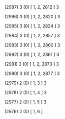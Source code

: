 (2987) 3 (0) [ 1, 2, 2812 ] 3 


(2986) 3 (0) [ 1, 2, 2820 ] 3 


(2985) 3 (0) [ 1, 2, 2824 ] 3 


(2984) 3 (0) [ 1, 2, 2857 ] 3 


(2983) 3 (0) [ 1, 2, 2860 ] 3 


(2982) 3 (0) [ 1, 2, 2861 ] 3 


(2981) 3 (0) [ 1, 2, 2873 ] 3 


(2980) 3 (0) [ 1, 2, 2877 ] 3 


(2979) 2 (0) [ 1, 3 ] 3 


(2978) 2 (0) [ 1, 4 ] 3 


(2977) 2 (0) [ 1, 5 ] 3 


(2976) 2 (0) [ 1, 6 ]  

